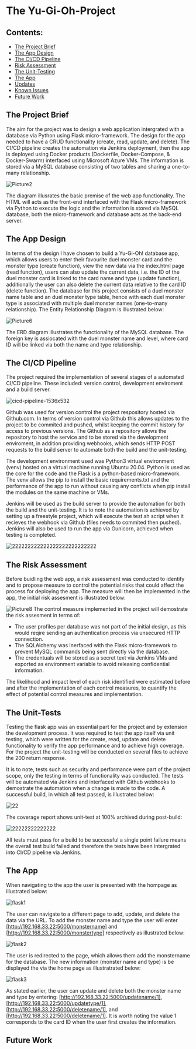 # The Yu-Gi-Oh-Project

## Contents:
* [The Project Brief](#The-Project-Brief)  
* [The App Design](#The-App-Design)
* [The CI/CD Pipeline](#The-CI/CD-Pipeline)  
* [Risk Assessment](#The-Risk-Assessment)
* [The Unit-Testing](#The-UnitTesting)
* [The App](#The-App)
* [Updates](#Updates)
* [Known Issues](#Known-Issues)
* [Future Work](#Future-Work)

## The Project Brief  
The aim for the project was to design a web application intergrated with a database via Python using Flask micro-framework. The design for the app needed to have a CRUD functionality (create, read, update, and delete). The CI/CD pipeline creates the automation via Jenkins deployment, then the app is deployed using Docker products (Dockerfile, Docker-Compose, & Docker-Swarm) interfaced using Microsoft Azure VMs. The information is stored via a MySQL database consisting of two tables and sharing a one-to-many relationship.

![Picture2](https://user-images.githubusercontent.com/108364254/197344567-b0a8d54c-a732-48ad-b06a-b83d60f54d55.png)

The diagram illusrates the basic premise of the web app functionality. The HTML will acts as the front-end interfaced with the Flask micro-framework via Python to execute the logic and the information is stored via MySQL database, both the micro-framework and database acts as the back-end server. 

## The App Design
In terms of the design I have chosen to build a Yu-Gi-Oh! database app, which allows users to enter their favourite duel monster card and the monster type (create function), view the new data via the index.html page (read function), users can also update the current data, i.e. the ID of the duel monster card is linked to the card name and type (update function), additionally the user can also delete the current data relative to the card ID (delete function). The database for this project consists of a duel monster name table and an duel monster type table, hence with each duel monster type is associated with multiple duel monster names (one-to-many relationship). The Entity Relationship Diagram is illustrated below:

![Picture6](https://user-images.githubusercontent.com/108364254/197350597-fbe5e13e-a0be-4dcc-97a8-081a5e7dc5ac.png)

The ERD diagram illustrates the functionality of the MySQL database. The foreign key is assiocated with the duel monster name and level, where card ID will be linked via both the name and type relationship.

## The CI/CD Pipeline 
The project required the implementation of several stages of a automated CI/CD pipeline. These included: version control, development enviroment and a build server.

![cicd-pipeline-1536x532](https://user-images.githubusercontent.com/108364254/198750152-57c62135-4616-45f3-8acb-f510a35239c3.png)

Github was used for version control the project respository hosted via Github.com. In terms of version control via Github this allows updates to the project to be commited and pushed, whilst keeping the commit history for access to previous versions. The Github as a repository allows the repository to host the service and to be stored via the development enviroment, in addition providing webhooks, which sends HTTP POST requests to the build server to automate both the build and the unit-testing.
  
The development environment used was Python3 virtual environment (venv) hosted on a virtual machine running Ubuntu 20.04. Python is used as the core for the code and the Flask is a python-based micro-framework. The venv allows the pip to install the basic requirements.txt and the performance of the app to run without causing any conflicts when pip install the modules on the same machine or VMs.

Jenkins will be used as the build server to provide the automation for both the build and the unit-testing. It is to note the automation is achieved by setting up a freestyle project, which will execute the test.sh script when it recieves the webhook via Github (files needs to commited then pushed). Jenkins will also be used to run the app via Gunicorn, achieved when testing is completed.

![222222222222222222222222222](https://user-images.githubusercontent.com/108364254/198751956-e3b7d3cd-7c87-4f4e-bc91-acecdeb75762.jpg)

## The Risk Assessment
 
Before buidling the web app, a risk assessment was conducted to identify and to propose measure to control the potential risks that could affect the process for deploying the app. The measure will then be implemented in the app, the initial risk assesment is illustrated below:

![Picture8](https://user-images.githubusercontent.com/108364254/197365789-188f763d-005d-4369-9af0-e750a6bf75d3.png)
The control measure implemented in the project will demostrate the risk assesment in terms of:
* The user profiles per database was not part of the initial design, as this would reqire sending an authentication process via unsecured HTTP connection.
* The SQLAlchemy was inerfaced with the Flask micro-framework to prevent MySQL commands being sent directly via the database.
* The credentuals will be stored as a secret text via Jenkins VMs and exported as environment variable to avoid releasing confidential information.

The likelihood and impact level of each risk identified were estimated before and after the implementation of each control measures, to quantify the effect of potential control measures and implementation.

## The Unit-Tests

Testing the flask app was an essential part for the project and by extension the development process. It was required to test the app itself via unit testing, which were written for the create, read, update and delete functionality to verify the app performance and to achieve high coverage. For the project the unit-testing will be conducted on several files to achieve the 200 return response.   

It is to note, tests such as security and performance were part of the project scope, only the testing in terms of functionality was conducted. The tests will be automated via Jenkins and interfaced with Github webhooks to demostrate the automation when a change is made to the code. A successful build, in which all test passed, is illustrated below: 

![22](https://user-images.githubusercontent.com/108364254/198747528-cd3082a7-f23f-4b2d-ae86-768d479fde2e.PNG)

The coverage report shows unit-test at 100% archived during post-build:

![22222222222222](https://user-images.githubusercontent.com/108364254/198748277-423eb67e-83e5-4421-a87f-ffa7bcc36881.PNG)

All tests must pass for a build to be successful a single point failure means the overall test build failed and therefore the tests have been intergrated into CI/CD pipeline via Jenkins.

## The App

When navigating to the app the user is presented with the hompage as illustrated below:

![flask1](https://user-images.githubusercontent.com/108364254/198894895-e387c752-f74d-45c3-8472-01851161caec.PNG)

The user can navigate to a different page to add, update, and delete the data via the URL. To add the monster name and type the user will enter [http://192.168.33.22:5000/monstername] and [http://192.168.33.22:5000/monstertype] respectively as illustrated below:

![flask2](https://user-images.githubusercontent.com/108364254/198895182-2266639b-78d0-48de-b8f8-27120200cc27.PNG)

The user is redirected to the page, which allows them add the monstername for the database. The new information (monster name and type) is be displayed the via the home page as illustratrated below:

![flask3](https://user-images.githubusercontent.com/108364254/198895468-bfb77199-bc54-48ba-89ac-64c5ef86e108.PNG)

As stated earlier, the user can update and delete both the monster name and type by entering: [http://192.168.33.22:5000/updatename/1], [http://192.168.33.22:5000/updatetype/1], [http://192.168.33.22:5000/deletename/1], and [http://192.168.33.22:5000/deletename/1]. It is worth noting the value 1 corresponds to the card ID when the user first creates the information.

## Future Work





